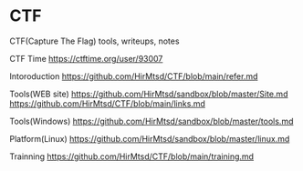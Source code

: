 # CTF
CTF(Capture The Flag) tools, writeups, notes

CTF Time
https://ctftime.org/user/93007

Intoroduction
https://github.com/HirMtsd/CTF/blob/main/refer.md

Tools(WEB site)
https://github.com/HirMtsd/sandbox/blob/master/Site.md
https://github.com/HirMtsd/CTF/blob/main/links.md

Tools(Windows)
https://github.com/HirMtsd/sandbox/blob/master/tools.md

Platform(Linux)
https://github.com/HirMtsd/sandbox/blob/master/linux.md

Trainning
https://github.com/HirMtsd/CTF/blob/main/training.md
